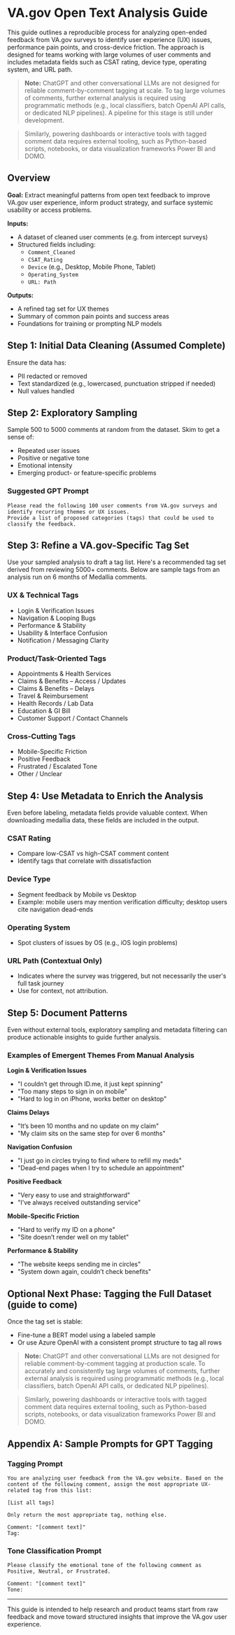 # VA.gov Open Text Analysis Guide

This guide outlines a reproducible process for analyzing open-ended feedback from VA.gov surveys to identify user experience (UX) issues, performance pain points, and cross-device friction. The approach is designed for teams working with large volumes of user comments and includes metadata fields such as CSAT rating, device type, operating system, and URL path.

> **Note:** ChatGPT and other conversational LLMs are not designed for reliable comment-by-comment tagging at scale. To tag large volumes of comments, further external analysis is required using programmatic methods (e.g., local classifiers, batch OpenAI API calls, or dedicated NLP pipelines). A pipeline for this stage is still under development. 

> Similarly, powering dashboards or interactive tools with tagged comment data requires external tooling, such as Python-based scripts, notebooks, or data visualization frameworks Power BI and DOMO.


## Overview

**Goal:** Extract meaningful patterns from open text feedback to improve VA.gov user experience, inform product strategy, and surface systemic usability or access problems.

**Inputs:**
- A dataset of cleaned user comments (e.g. from intercept surveys)
- Structured fields including:
  - `Comment_Cleaned`
  - `CSAT_Rating`
  - `Device` (e.g., Desktop, Mobile Phone, Tablet)
  - `Operating_System`
  - `URL: Path`

**Outputs:**
- A refined tag set for UX themes
- Summary of common pain points and success areas
- Foundations for training or prompting NLP models

## Step 1: Initial Data Cleaning (Assumed Complete)

Ensure the data has:
- PII redacted or removed
- Text standardized (e.g., lowercased, punctuation stripped if needed)
- Null values handled

## Step 2: Exploratory Sampling

Sample 500 to 5000 comments at random from the dataset. Skim to get a sense of:
- Repeated user issues
- Positive or negative tone
- Emotional intensity
- Emerging product- or feature-specific problems

### Suggested GPT Prompt
```text
Please read the following 100 user comments from VA.gov surveys and identify recurring themes or UX issues.
Provide a list of proposed categories (tags) that could be used to classify the feedback.
```

## Step 3: Refine a VA.gov-Specific Tag Set

Use your sampled analysis to draft a tag list. Here's a recommended tag set derived from reviewing 5000+ comments. Below are sample tags from an analysis
run on 6 months of Medallia comments.

### UX & Technical Tags
- Login & Verification Issues
- Navigation & Looping Bugs
- Performance & Stability
- Usability & Interface Confusion
- Notification / Messaging Clarity

### Product/Task-Oriented Tags
- Appointments & Health Services
- Claims & Benefits – Access / Updates
- Claims & Benefits – Delays
- Travel & Reimbursement
- Health Records / Lab Data
- Education & GI Bill
- Customer Support / Contact Channels

### Cross-Cutting Tags
- Mobile-Specific Friction
- Positive Feedback
- Frustrated / Escalated Tone
- Other / Unclear

## Step 4: Use Metadata to Enrich the Analysis

Even before labeling, metadata fields provide valuable context. When downloading medallia data, these fields are included in the output. 

### CSAT Rating
- Compare low-CSAT vs high-CSAT comment content
- Identify tags that correlate with dissatisfaction

### Device Type
- Segment feedback by Mobile vs Desktop
- Example: mobile users may mention verification difficulty; desktop users cite navigation dead-ends

### Operating System
- Spot clusters of issues by OS (e.g., iOS login problems)

### URL Path (Contextual Only)
- Indicates where the survey was triggered, but not necessarily the user's full task journey
- Use for context, not attribution. 

## Step 5: Document Patterns

Even without external tools, exploratory sampling and metadata filtering can produce actionable insights to guide further analysis.

### Examples of Emergent Themes From Manual Analysis

**Login & Verification Issues**
- "I couldn’t get through ID.me, it just kept spinning"
- "Too many steps to sign in on mobile"
- "Hard to log in on iPhone, works better on desktop"

**Claims Delays**
- "It’s been 10 months and no update on my claim"
- "My claim sits on the same step for over 6 months"

**Navigation Confusion**
- "I just go in circles trying to find where to refill my meds"
- "Dead-end pages when I try to schedule an appointment"

**Positive Feedback**
- "Very easy to use and straightforward"
- "I’ve always received outstanding service"

**Mobile-Specific Friction**
- "Hard to verify my ID on a phone"
- "Site doesn’t render well on my tablet"

**Performance & Stability**
- "The website keeps sending me in circles"
- "System down again, couldn’t check benefits"

## Optional Next Phase: Tagging the Full Dataset (guide to come)

Once the tag set is stable:
- Fine-tune a BERT model using a labeled sample
- Or use Azure OpenAI with a consistent prompt structure to tag all rows

> **Note:** ChatGPT and other conversational LLMs are not designed for reliable comment-by-comment tagging at production scale. To accurately and consistently tag large volumes of comments, further external analysis is required using programmatic methods (e.g., local classifiers, batch OpenAI API calls, or dedicated NLP pipelines). 

> Similarly, powering dashboards or interactive tools with tagged comment data requires external tooling, such as Python-based scripts, notebooks, or data visualization frameworks Power BI and DOMO.

## Appendix A: Sample Prompts for GPT Tagging

### Tagging Prompt
```text
You are analyzing user feedback from the VA.gov website. Based on the content of the following comment, assign the most appropriate UX-related tag from this list:

[List all tags]

Only return the most appropriate tag, nothing else.

Comment: "[comment text]"
Tag:
```

### Tone Classification Prompt
```text
Please classify the emotional tone of the following comment as Positive, Neutral, or Frustrated.

Comment: "[comment text]"
Tone:
```

---

This guide is intended to help research and product teams start from raw feedback and move toward structured insights that improve the VA.gov user experience.

